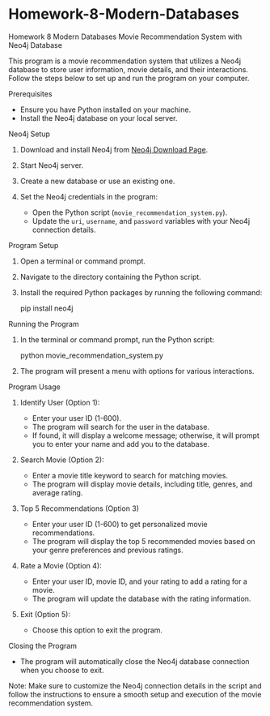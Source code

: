 # Homework-8-Modern-Databases
Homework 8 Modern Databases
Movie Recommendation System with Neo4j Database

This program is a movie recommendation system that utilizes a Neo4j database to store user information, movie details, and their interactions. Follow the steps below to set up and run the program on your computer.

Prerequisites

- Ensure you have Python installed on your machine.
- Install the Neo4j database on your local server.

Neo4j Setup

1. Download and install Neo4j from [Neo4j Download Page](https://neo4j.com/download/).

2. Start Neo4j server.

3. Create a new database or use an existing one.

4. Set the Neo4j credentials in the program:
   - Open the Python script (`movie_recommendation_system.py`).
   - Update the `uri`, `username`, and `password` variables with your Neo4j connection details.

Program Setup

1. Open a terminal or command prompt.

2. Navigate to the directory containing the Python script.

3. Install the required Python packages by running the following command:

   pip install neo4j

Running the Program

1. In the terminal or command prompt, run the Python script:

   python movie_recommendation_system.py

2. The program will present a menu with options for various interactions.

Program Usage

1. Identify User (Option 1):
   - Enter your user ID (1-600).
   - The program will search for the user in the database.
   - If found, it will display a welcome message; otherwise, it will prompt you to enter your name and add you to the database.

2. Search Movie (Option 2):
   - Enter a movie title keyword to search for matching movies.
   - The program will display movie details, including title, genres, and average rating.

3. Top 5 Recommendations (Option 3)
   - Enter your user ID (1-600) to get personalized movie recommendations.
   - The program will display the top 5 recommended movies based on your genre preferences and previous ratings.

4. Rate a Movie (Option 4):
   - Enter your user ID, movie ID, and your rating to add a rating for a movie.
   - The program will update the database with the rating information.

5. Exit (Option 5):
   - Choose this option to exit the program.

Closing the Program

- The program will automatically close the Neo4j database connection when you choose to exit.

Note: Make sure to customize the Neo4j connection details in the script and follow the instructions to ensure a smooth setup and execution of the movie recommendation system.
